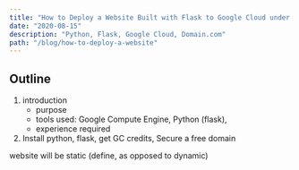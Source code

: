 ```yaml
---
title: "How to Deploy a Website Built with Flask to Google Cloud under a Domain.com name"
date: "2020-08-15"
description: "Python, Flask, Google Cloud, Domain.com"
path: "/blog/how-to-deploy-a-website"
---
```


## Outline 
1. introduction
    - purpose
    - tools used: Google Compute Engine, Python (flask), 
    - experience required
2. Install python, flask, get GC credits, Secure a free domain

website will be static (define, as opposed to dynamic)
